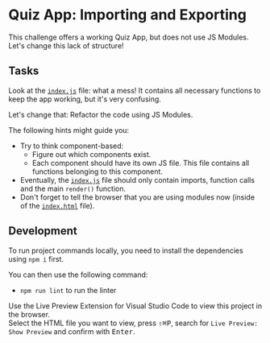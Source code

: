 # Quiz App: Importing and Exporting

This challenge offers a working Quiz App, but does not use JS Modules. Let's change this lack of structure!

## Tasks

Look at the [`index.js`](./index.js) file: what a mess! It contains all necessary functions to keep the app working, but it's very confusing.

Let's change that: Refactor the code using JS Modules.

The following hints might guide you:

- Try to think component-based:
  - Figure out which components exist.
  - Each component should have its own JS file. This file contains all functions belonging to this component.
- Eventually, the [`index.js`](./index.js) file should only contain imports, function calls and the main `render()` function.
- Don't forget to tell the browser that you are using modules now (inside of the [`index.html`](./index.html) file).

## Development

To run project commands locally, you need to install the dependencies using `npm i` first.

You can then use the following command:

- `npm run lint` to run the linter

Use the Live Preview Extension for Visual Studio Code to view this project in the browser.  
Select the HTML file you want to view, press <kbd>⇧</kbd><kbd>⌘</kbd><kbd>P</kbd>, search for `Live Preview: Show Preview` and confirm with <kbd>Enter</kbd>.

